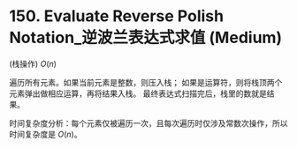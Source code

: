# 150. Evaluate Reverse Polish Notation_逆波兰表达式求值 (Medium)

(栈操作) $O(n)$

遍历所有元素。如果当前元素是整数，则压入栈；
如果是运算符，则将栈顶两个元素弹出做相应运算，再将结果入栈。
最终表达式扫描完后，栈里的数就是结果。

时间复杂度分析：每个元素仅被遍历一次，且每次遍历时仅涉及常数次操作，所以时间复杂度是 $O(n)$。